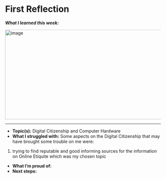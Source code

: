 # First Reflection

***What I learned this week:***

<img width="521" height="290" alt="image" src="https://github.com/user-attachments/assets/29366b43-4147-4263-a638-5ca34d588ae2" />

---
- **Topic(s):** Digital Citizenship and Computer Hardware
- **What I struggled with:** Some aspects on the Digital Citizenship that may have brought some trouble on me were:
1. trying to find reputable and good informing sources for the information on Online Etiquite which was my chosen topic
- **What I’m proud of:**
- **Next steps:**
